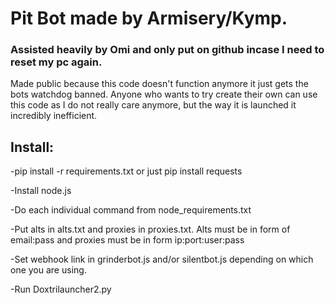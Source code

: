 # Pit Bot made by Armisery/Kymp. #
### Assisted heavily by Omi and only put on github incase I need to reset my pc again. ###
Made public because this code doesn't function anymore it just gets the bots watchdog banned.
Anyone who wants to try create their own can use this code as I do not really care anymore, but the way it is launched it incredibly inefficient.
 ## Install: ##

  -pip install -r requirements.txt or just pip install requests

  -Install node.js

  -Do each individual command from node_requirements.txt

  -Put alts in alts.txt and proxies in proxies.txt. Alts must be in form of email:pass and proxies must be in form ip:port:user:pass

  -Set webhook link in grinderbot.js and/or silentbot.js depending on which one you are using.

  -Run Doxtrilauncher2.py
